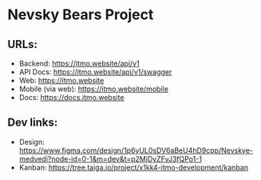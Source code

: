 # Nevsky Bears Project

## URLs:

- Backend: https://itmo.website/api/v1
- API Docs: https://itmo.website/api/v1/swagger
- Web: https://itmo.website
- Mobile (via web): https://itmo.website/mobile
- Docs: https://docs.itmo.website

## Dev links:

- Design: https://www.figma.com/design/1p6yUL0sDV6aBeU4hD9cpp/Nevskye-medvedi?node-id=0-1&m=dev&t=p2MjDyZFvJ3fQPo1-1
- Kanban: https://tree.taiga.io/project/x1kk4-itmo-development/kanban
